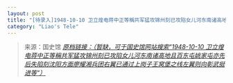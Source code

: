 ```yaml
---
layout: post
title: "[待录入]1948-10-10 卫立煌电蒋中正等稱共军猛攻锦州刻已攻陷女儿河东南诸高地且百东屯姚家屯亦先后失陷刻沈阳方面廖耀湘兵团右翼已通过上岗子王窝堡之线左翼则向彰武挺进等"
category: "Liao's Tele"
---
```



> 来源：国史馆 [*原档链接：（暂缺，可于国史馆网站搜索“1948-10-10 卫立煌电蒋中正等稱共军猛攻锦州刻已攻陷女儿河东南诸高地且百东屯姚家屯亦先后失陷刻沈阳方面廖耀湘兵团右翼已通过上岗子王窝堡之线左翼则向彰武挺进等“）*]()
